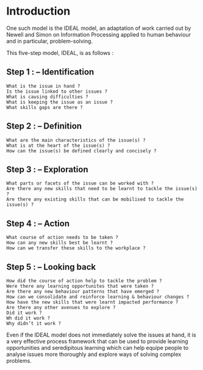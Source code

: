 
# Introduction

One such model is the IDEAL model, an adaptation of work carried out by Newell and Simon on Information Processing applied to human behaviour and in particular, problem-solving.

This five-step model, IDEAL, is as follows :

## Step 1 : – Identification

    What is the issue in hand ?
    Is the issue linked to other issues ?
    What is causing difficulties ?
    What is keeping the issue as an issue ?
    What skills gaps are there ?

## Step 2 : – Definition

    What are the main characteristics of the issue(s) ?
    What is at the heart of the issue(s) ?
    How can the issue(s) be defined clearly and concisely ?

## Step 3 : – Exploration

    What parts or facets of the issue can be worked with ?
    Are there any new skills that need to be learnt to tackle the issue(s) ?
    Are there any existing skills that can be mobilised to tackle the issue(s) ?

## Step 4 : – Action

    What course of action needs to be taken ?
    How can any new skills best be learnt ?
    How can we transfer these skills to the workplace ?

## Step 5 : – Looking back

    How did the course of action help to tackle the problem ?
    Were there any learning opportunites that were taken ?
    Are there any new behaviour patterns that have emerged ?
    How can we consolidate and reinforce learning & behaviour changes ?
    How have the new skills that were learnt impacted performance ?
    Are there any other avenues to explore ?
    Did it work ?
    Wh did it work ?
    Why didn’t it work ?

 Even if the IDEAL model does not immediately solve the issues at hand, it is a very effective process framework that can be used to provide learning opportunities and seredipitous learning which can help equipe people to analyse issues more thoroughly and explore ways of solving complex problems.